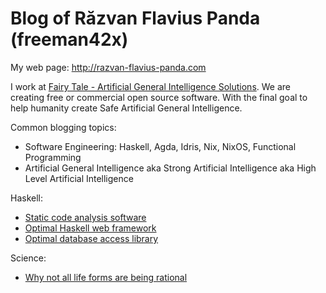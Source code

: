 # Blog of Răzvan Flavius Panda (freeman42x)

My web page: http://razvan-flavius-panda.com

I work at [Fairy Tale - Artificial General Intelligence Solutions](https://github.com/fairy-tale-agi-solutions). We are creating free or commercial open source software. With the final goal to help humanity create Safe Artificial General Intelligence.

Common blogging topics:

* Software Engineering: Haskell, Agda, Idris, Nix, NixOS, Functional Programming
* Artificial General Intelligence aka Strong Artificial Intelligence aka High Level Artificial Intelligence

Haskell:

* [Static code analysis software](https://github.com/razvan-flavius-panda/blog/blob/master/Haskell%20static%20code%20analysis%20software.md#haskell-static-code-analysis-software)
* [Optimal Haskell web framework](https://github.com/razvan-flavius-panda/blog/blob/master/Optimal%20Haskell%20web%20framework.md)
* [Optimal database access library](https://github.com/razvan-flavius-panda/blog/blob/master/Optimal%20database%20access%20library.md)

Science:

* [Why not all life forms are being rational](https://github.com/razvan-flavius-panda/blog/blob/master/Why%20not%20all%20life%20forms%20are%20being%20rational.md#why-not-all-life-forms-are-being-completely-rational)